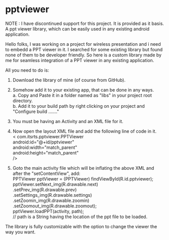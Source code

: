 pptviewer
=========

NOTE : I have discontinued support for this project. It is provided as it basis.
A ppt viewer library, which can be easily used in any existing android application.

Hello folks,
I was working on a project for wireless presentation and i need to embedd a PPT viewer in it.
I searched for some existing library but found none of them to be developer friendly.
So here is a custom library made by me for seamless integration of a PPT viewer in any existing application.

All you need to do is:

1. Download the library of mine (of course from GitHub).

2. Somehow add it to your existing app, that can be done in any ways.<br/>
      a. Copy and Paste it in a folder named as "libs" in your project root directory.<br/>
      b. Add it to your build path by right clicking on your project and "Configure build ......."<br/>

3. You must be having an Activity and an XML file for it.

4. Now open the layout XML file and add the following line of code in it.<br/>
      < com.itsrts.pptviewer.PPTViewer<br/>
      android:id="@+id/pptviewer"<br/>
      android:width="match_parent"<br/>
      android:height="match_parent"<br/>
      /&gt;

5. Goto the main activity file which will be inflating the above XML and after the "setContentView", add:<br/>
      PPTViewer pptViewer = (PPTViewer) findViewById(R.id.pptviewer);<br/>
      pptViewer.setNext_img(R.drawable.next)<br/>
                  .setPrev_img(R.drawable.prev)<br/>
	            .setSettings_img(R.drawable.settings)<br/>
			.setZoomin_img(R.drawable.zoomin)<br/>
			.setZoomout_img(R.drawable.zoomout);<br/>
      pptViewer.loadPPT(activity, path);<br/>
      // path is a String having the location of the ppt file to be loaded.<br/>

The library is fully customizable with the option to change the viewer the way you want.
